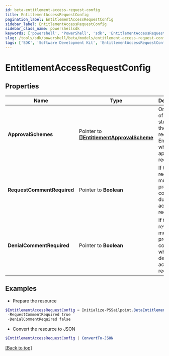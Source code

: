```yaml
---
id: beta-entitlement-access-request-config
title: EntitlementAccessRequestConfig
pagination_label: EntitlementAccessRequestConfig
sidebar_label: EntitlementAccessRequestConfig
sidebar_class_name: powershellsdk
keywords: ['powershell', 'PowerShell', 'sdk', 'EntitlementAccessRequestConfig', 'BetaEntitlementAccessRequestConfig'] 
slug: /tools/sdk/powershell/beta/models/entitlement-access-request-config
tags: ['SDK', 'Software Development Kit', 'EntitlementAccessRequestConfig', 'BetaEntitlementAccessRequestConfig']
---
```



# EntitlementAccessRequestConfig

## Properties

Name | Type | Description | Notes
------------ | ------------- | ------------- | -------------
**ApprovalSchemes** |  Pointer to [**[]EntitlementApprovalScheme**](entitlement-approval-scheme) | Ordered list of approval steps for the access request. Empty when no approval is required. | [optional] 
**RequestCommentRequired** |  Pointer to **Boolean** | If the requester must provide a comment during access request. | [optional] [default to $false]
**DenialCommentRequired** |  Pointer to **Boolean** | If the reviewer must provide a comment when denying the access request. | [optional] [default to $false]

## Examples

- Prepare the resource
```powershell
$EntitlementAccessRequestConfig = Initialize-PSSailpoint.BetaEntitlementAccessRequestConfig  -ApprovalSchemes null `
 -RequestCommentRequired true `
 -DenialCommentRequired false
```

- Convert the resource to JSON
```powershell
$EntitlementAccessRequestConfig | ConvertTo-JSON
```


[[Back to top]](#) 

